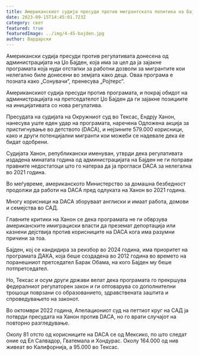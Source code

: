 ```yaml
---
title: Американскиот судија пресуди против мигрантската политика на Бајден
date: 2023-09-15T14:45:01.723Z
category: свет
featured: true
featuredImage: ../img/4-45-bajden.jpg
author: Вардарски
---
```

Американски судија пресуди против регулативата донесена од администрацијата на Џо Бајден, која има за цел да ја зајакне програмата која нуди отстапки за работни дозволи за мигрантите кои нелегално биле донесени во земјата како деца. Оваа програма е позната како „Сонувачи“, пренесува „Ројтерс“.

Американскиот судија пресуди против програмата, и покрај обидот на администрацијата на претседателот Џо Бајден да ги зајакне позициите на иницијативата со нова регулатива.

Пресудата на судијата на Окружниот суд во Тексас, Ендрју Ханон, нанесува уште еден удар на програмата, наречена Одложена акција за пристигнување во детството (DACA), и нејзините 579.000 корисници, како и други потенцијални мигранти кои можеби се надевале дека ќе бидат одобрени.

Судијата Ханон, републикански именуван, утврди дека регулативата издадена минатата година од администрацијата на Бајден не ги поправи правните недостатоци што го натераа да ја прогласи DACA за нелегална во 2021 година.

Во меѓувреме, американското Министерство за домашна безбедност продолжи да работи на DACA пред одлуката на Ханон во 2021 година.

Многу корисници на DACA зборуваат англиски и имаат работа, домови и семејства во САД.

Главните критики на Ханон се дека програмата не ги обврзува американските имиграциски власти да преземат депортација или казнени дејствија против корисниците на DACA кога има разумни причини за тоа.

Бајден, кој се кандидира за реизбор во 2024 година, има приоритет на програмата ДАКА, која беше создадена во 2012 година во времето на поранешниот претседател Барак Обама, на кого Бајден му беше потпретседател.

Но, Тексас и осум други држави велат дека програмата го прекршува федералниот регулаторен закон и ги оптоварува со дополнителни трошоци поврзани со образованието, здравствената заштита и спроведувањето на законот.

Во октомври 2022 година, Апелациониот суд на петтиот круг на САД ја потврди пресудата на Ханон против DACA, но го врати случајот на повторно разгледување.

Околу 81 отсто од корисниците на DACA се од Мексико, по што следат оние од Ел Салвадор, Гватемала и Хондурас. Околу 164.000 од нив живеат во Калифорнија, а 95.000 во Тексас.